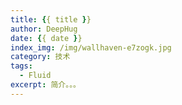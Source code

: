 ```yaml
---
title: {{ title }}
author: DeepHug
date: {{ date }}
index_img: /img/wallhaven-e7zogk.jpg
category: 技术
tags:
  - Fluid
excerpt: 简介。。。
---
```

